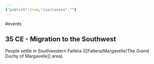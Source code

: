 ```yaml
---
{"publish":true,"cssclasses":""}
---
```


#events
## 35 CE - Migration to the Southwest
People settle in Southwestern Faltera ([[Faltera/Margavelle/The Grand Duchy of Margavelle]] area).